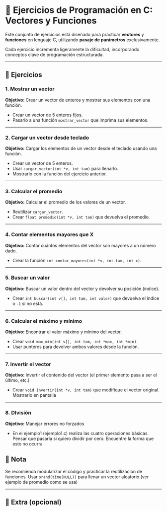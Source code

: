 # 🧠 Ejercicios de Programación en C: Vectores y Funciones

Este conjunto de ejercicios está diseñado para practicar **vectores** y **funciones** en lenguaje C, utilizando **pasaje de parámetros** exclusivamente.

Cada ejercicio incrementa ligeramente la dificultad, incorporando conceptos clave de programación estructurada.

---


## 📘 Ejercicios

### 1. Mostrar un vector

**Objetivo:** Crear un vector de enteros y mostrar sus elementos con una función.

- Crear un vector de 5 enteros fijos.
- Pasarlo a una función `mostrar_vector` que imprima sus elementos.

---

### 2. Cargar un vector desde teclado

**Objetivo:** Cargar los elementos de un vector desde el teclado usando una función.

- Crear un vector de 5 enteros.
- Usar `cargar_vector(int *v, int tam)` para llenarlo.
- Mostrarlo con la función del ejercicio anterior.

---

### 3. Calcular el promedio

**Objetivo:** Calcular el promedio de los valores de un vector.

- Reutilizar `cargar_vector`.
- Crear `float promedio(int *v, int tam)` que devuelva el promedio.

---

### 4. Contar elementos mayores que X

**Objetivo:** Contar cuántos elementos del vector son mayores a un número dado.

- Crear la función `int contar_mayores(int *v, int tam, int x)`.

---

### 5. Buscar un valor

**Objetivo:** Buscar un valor dentro del vector y devolver su posición (índice).

- Crear `int buscar(int v[], int tam, int valor)` que devuelva el índice o `-1` si no está.

---


### 6. Calcular el máximo y mínimo

**Objetivo:** Encontrar el valor máximo y mínimo del vector.

- Crear `void max_min(int v[], int tam, int *max, int *min)`.
- Usar punteros para devolver ambos valores desde la función.

---

### 7. Invertir el vector

**Objetivo:** Invertir el contenido del vector (el primer elemento pasa a ser el último, etc.)

- Crear `void invertir(int *v, int tam)` que modifique el vector original. Mostrarlo en pantalla 

---
### 8. DIvisión 

**Objetivo:** Manejar errores no forzados

- En el ejemplo1 (ejemplo1.c) realiza las cuatro operaciones básicas. Pensar que pasaría si quiero dividir por cero. Encuentre la forma que esto no ocurra

## 📌 Nota
 Se recomienda modularizar el código y practicar la reutilización de funciones. Usar `srand(time(NULL))` para llenar un vector aleatorio.(ver ejemplo de promedio como se usa) 

---

## 🚀 Extra (opcional)

